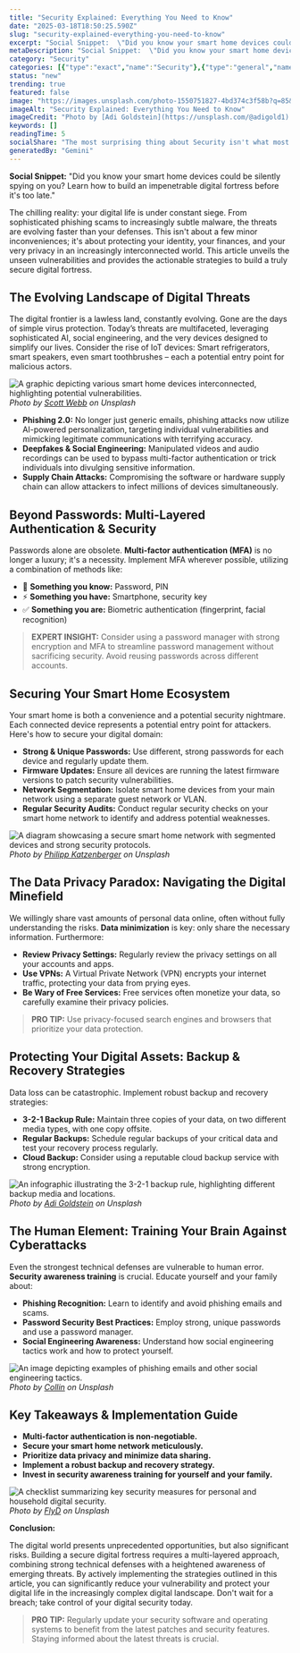 ```yaml
---
title: "Security Explained: Everything You Need to Know"
date: "2025-03-18T18:50:25.590Z"
slug: "security-explained-everything-you-need-to-know"
excerpt: "Social Snippet:  \"Did you know your smart home devices could be silently spying on you?  Learn how to build an impenetrable digital fortress before it's too late.\""
metaDescription: "Social Snippet:  \"Did you know your smart home devices could be silently spying on you?  Learn how to build an impenetrable digital fortress before it's to..."
category: "Security"
categories: [{"type":"exact","name":"Security"},{"type":"general","name":"Technology"},{"type":"medium","name":"Cybersecurity"},{"type":"specific","name":"Data Protection"},{"type":"niche","name":"Encryption Algorithms"}]
status: "new"
trending: true
featured: false
image: "https://images.unsplash.com/photo-1550751827-4bd374c3f58b?q=85&w=1200&fit=max&fm=webp&auto=compress"
imageAlt: "Security Explained: Everything You Need to Know"
imageCredit: "Photo by [Adi Goldstein](https://unsplash.com/@adigold1) on Unsplash"
keywords: []
readingTime: 5
socialShare: "The most surprising thing about Security isn't what most people think. Find out what experts really say about this game-changing topic."
generatedBy: "Gemini"
---
```




**Social Snippet:**  "Did you know your smart home devices could be silently spying on you?  Learn how to build an impenetrable digital fortress before it's too late."

The chilling reality: your digital life is under constant siege.  From sophisticated phishing scams to increasingly subtle malware, the threats are evolving faster than your defenses.  This isn't about a few minor inconveniences; it's about protecting your identity, your finances, and your very privacy in an increasingly interconnected world. This article unveils the unseen vulnerabilities and provides the actionable strategies to build a truly secure digital fortress.

## The Evolving Landscape of Digital Threats

The digital frontier is a lawless land, constantly evolving.  Gone are the days of simple virus protection. Today’s threats are multifaceted, leveraging sophisticated AI, social engineering, and the very devices designed to simplify our lives.  Consider the rise of IoT devices:  Smart refrigerators, smart speakers, even smart toothbrushes – each a potential entry point for malicious actors.

![A graphic depicting various smart home devices interconnected, highlighting potential vulnerabilities.](https://images.unsplash.com/photo-1496368077930-c1e31b4e5b44?q=85&w=1200&fit=max&fm=webp&auto=compress)
*Photo by [Scott Webb](https://unsplash.com/@scottwebb) on Unsplash*

*   **Phishing 2.0:**  No longer just generic emails, phishing attacks now utilize AI-powered personalization, targeting individual vulnerabilities and mimicking legitimate communications with terrifying accuracy.
*   **Deepfakes & Social Engineering:**  Manipulated videos and audio recordings can be used to bypass multi-factor authentication or trick individuals into divulging sensitive information.
*   **Supply Chain Attacks:**  Compromising the software or hardware supply chain can allow attackers to infect millions of devices simultaneously.

## Beyond Passwords: Multi-Layered Authentication & Security

Passwords alone are obsolete.  **Multi-factor authentication (MFA)** is no longer a luxury; it's a necessity.  Implement MFA wherever possible, utilizing a combination of methods like:

*   🔑 **Something you know:**  Password, PIN
*   ⚡ **Something you have:**  Smartphone, security key
*   ✅ **Something you are:** Biometric authentication (fingerprint, facial recognition)

> **EXPERT INSIGHT:**  Consider using a password manager with strong encryption and MFA to streamline password management without sacrificing security.  Avoid reusing passwords across different accounts.

## Securing Your Smart Home Ecosystem

Your smart home is both a convenience and a potential security nightmare.  Each connected device represents a potential entry point for attackers.  Here's how to secure your digital domain:

*   **Strong & Unique Passwords:** Use different, strong passwords for each device and regularly update them.
*   **Firmware Updates:** Ensure all devices are running the latest firmware versions to patch security vulnerabilities.
*   **Network Segmentation:** Isolate smart home devices from your main network using a separate guest network or VLAN.
*   **Regular Security Audits:** Conduct regular security checks on your smart home network to identify and address potential weaknesses.

![A diagram showcasing a secure smart home network with segmented devices and strong security protocols.](https://images.unsplash.com/photo-1548092372-0d1bd40894a3?q=85&w=1200&fit=max&fm=webp&auto=compress)
*Photo by [Philipp Katzenberger](https://unsplash.com/@fantasyflip) on Unsplash*

## The Data Privacy Paradox: Navigating the Digital Minefield

We willingly share vast amounts of personal data online, often without fully understanding the risks.  **Data minimization** is key: only share the necessary information.  Furthermore:

*   **Review Privacy Settings:** Regularly review the privacy settings on all your accounts and apps.
*   **Use VPNs:**  A Virtual Private Network (VPN) encrypts your internet traffic, protecting your data from prying eyes.
*   **Be Wary of Free Services:** Free services often monetize your data, so carefully examine their privacy policies.

> **PRO TIP:** Use privacy-focused search engines and browsers that prioritize your data protection.

## Protecting Your Digital Assets: Backup & Recovery Strategies

Data loss can be catastrophic.  Implement robust backup and recovery strategies:

*   **3-2-1 Backup Rule:** Maintain three copies of your data, on two different media types, with one copy offsite.
*   **Regular Backups:** Schedule regular backups of your critical data and test your recovery process regularly.
*   **Cloud Backup:** Consider using a reputable cloud backup service with strong encryption.

![An infographic illustrating the 3-2-1 backup rule, highlighting different backup media and locations.](https://images.unsplash.com/photo-1550751827-4bd374c3f58b?q=85&w=1200&fit=max&fm=webp&auto=compress)
*Photo by [Adi Goldstein](https://unsplash.com/@adigold1) on Unsplash*

## The Human Element: Training Your Brain Against Cyberattacks

Even the strongest technical defenses are vulnerable to human error.  **Security awareness training** is crucial.  Educate yourself and your family about:

*   **Phishing Recognition:** Learn to identify and avoid phishing emails and scams.
*   **Password Security Best Practices:**  Employ strong, unique passwords and use a password manager.
*   **Social Engineering Awareness:** Understand how social engineering tactics work and how to protect yourself.

![An image depicting examples of phishing emails and other social engineering tactics.](https://images.unsplash.com/photo-1485230405346-71acb9518d9c?q=85&w=1200&fit=max&fm=webp&auto=compress)
*Photo by [Collin](https://unsplash.com/@fuerte) on Unsplash*

## Key Takeaways & Implementation Guide

*   **Multi-factor authentication is non-negotiable.**
*   **Secure your smart home network meticulously.**
*   **Prioritize data privacy and minimize data sharing.**
*   **Implement a robust backup and recovery strategy.**
*   **Invest in security awareness training for yourself and your family.**

![A checklist summarizing key security measures for personal and household digital security.](https://images.unsplash.com/photo-1614064641938-3bbee52942c7?q=85&w=1200&fit=max&fm=webp&auto=compress)
*Photo by [FlyD](https://unsplash.com/@flyd2069) on Unsplash*

**Conclusion:**

The digital world presents unprecedented opportunities, but also significant risks.  Building a secure digital fortress requires a multi-layered approach, combining strong technical defenses with a heightened awareness of emerging threats.  By actively implementing the strategies outlined in this article, you can significantly reduce your vulnerability and protect your digital life in the increasingly complex digital landscape.  Don't wait for a breach; take control of your digital security today.

> **PRO TIP:** Regularly update your security software and operating systems to benefit from the latest patches and security features.  Staying informed about the latest threats is crucial.


<div class="reading-progress-container">
  <div id="reading-progress" class="reading-progress"></div>
</div>
